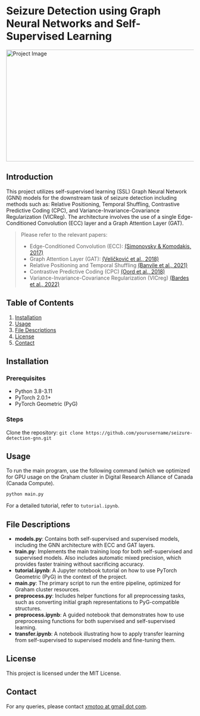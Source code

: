 # Seizure Detection using Graph Neural Networks and Self-Supervised Learning
<img src="https://iiif.elifesciences.org/journal-cms/subjects%2F2021-11%2Felife-sciences-neuroscience-illustration.jpg/0,1,7016,2081/2000,/0/default.jpg" alt="Project Image" width="1000" height="300">

## Introduction

This project utilizes self-supervised learning (SSL) Graph Neural Network (GNN) models for the downstream task of seizure detection including methods such as: Relative Positioning, Temporal Shuffling, Contrastive Predictive Coding (CPC), and Variance-Invariance-Covariance Regularization (VICReg). The architecture involves the use of a single Edge-Conditioned Convolution (ECC) layer and a Graph Attention Layer (GAT).

> Please refer to the relevant papers:
> - Edge-Conditioned Convolution (ECC): [(Simonovsky & Komodakis, 2017)](https://arxiv.org/abs/1704.02901)
> - Graph Attention Layer (GAT): [(Veličković et al., 2018)](https://arxiv.org/abs/1710.10903)
> - Relative Positioning and Temporal Shuffling [(Banvile et al., 2021)](https://arxiv.org/abs/2007.16104)
> - Contrastive Predictive Coding (CPC) [(Oord et al., 2018)](https://arxiv.org/abs/1807.03748)
> - Variance-Invariance-Covariance Regularization (VICreg) [(Bardes et al., 2022)](https://arxiv.org/abs/2105.04906)

## Table of Contents
1. [Installation](#installation)
2. [Usage](#usage)
3. [File Descriptions](#file-descriptions)
4. [License](#license)
5. [Contact](#contact)

## Installation

### Prerequisites
- Python 3.8-3.11
- PyTorch 2.0.1+
- PyTorch Geometric (PyG)

### Steps
Clone the repository: `git clone https://github.com/yourusername/seizure-detection-gnn.git`

## Usage

To run the main program, use the following command (which we optimized for GPU usage on the Graham cluster in Digital Research Alliance of Canada (Canada Compute).

```bash
python main.py
```

For a detailed tutorial, refer to `tutorial.ipynb`.

## File Descriptions

- **models.py**: Contains both self-supervised and supervised models, including the GNN architecture with ECC and GAT layers.
- **train.py**: Implements the main training loop for both self-supervised and supervised models. Also includes automatic mixed precision, which provides faster training without sacrificing accuracy.
- **tutorial.ipynb**: A Jupyter notebook tutorial on how to use PyTorch Geometric (PyG) in the context of the project.
- **main.py**: The primary script to run the entire pipeline, optimized for Graham cluster resources.
- **preprocess.py**: Includes helper functions for all preprocessing tasks, such as converting initial graph representations to PyG-compatible structures.
- **preprocess.ipynb**: A guided notebook that demonstrates how to use preprocessing functions for both supervised and self-supervised learning.
- **transfer.ipynb**: A notebook illustrating how to apply transfer learning from self-supervised to supervised models and fine-tuning them.

## License

This project is licensed under the MIT License.

## Contact

For any queries, please contact [xmotoo at gmail dot com](mailto:xmootoo@gmail.com).

